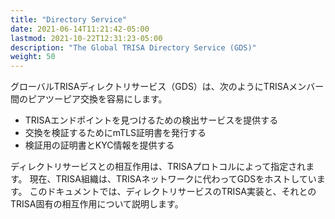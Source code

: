 ```yaml
---
title: "Directory Service"
date: 2021-06-14T11:21:42-05:00
lastmod: 2021-10-22T12:31:23-05:00
description: "The Global TRISA Directory Service (GDS)"
weight: 50
---
```


グローバルTRISAディレクトリサービス（GDS）は、次のようにTRISAメンバー間のピアツーピア交換を容易にします。

- TRISAエンドポイントを見つけるための検出サービスを提供する
- 交換を検証するためにmTLS証明書を発行する
- 検証用の証明書とKYC情報を提供する

ディレクトリサービスとの相互作用は、TRISAプロトコルによって指定されます。 現在、TRISA組織は、TRISAネットワークに代わってGDSをホストしています。 このドキュメントでは、ディレクトリサービスのTRISA実装と、それとのTRISA固有の相互作用について説明します。
